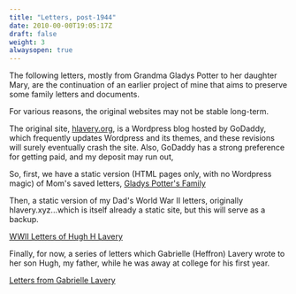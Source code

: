 ```yaml
---
title: "Letters, post-1944"
date: 2010-00-00T19:05:17Z
draft: false
weight: 3
alwaysopen: true
---
```


The following letters, mostly from Grandma Gladys Potter to her daughter Mary, are the continuation of an earlier project of mine that aims to preserve some family letters and documents. 

For various reasons, the original websites may not be stable long-term.

The original site, [hlavery.org](http://hlavery.org), is a Wordpress blog hosted by GoDaddy, which frequently updates Wordpress and its themes, and these revisions will surely eventually crash the site. Also, GoDaddy has a strong preference for getting paid, and my deposit may run out,

So, first, we have a static version (HTML pages only, with no Wordpress magic) of Mom's saved letters, [Gladys Potter's Family](https://ipfs.io/ipfs/QmPJjQ6w4BUY3Ly6efkp76jvGqjx5keMN7SRzGuPFMgHrR)

Then, a static version of my Dad's World War II letters, originally hlavery.xyz...which is itself already a static site, but this will serve as a backup.

[WWII Letters of Hugh H Lavery](https://ipfs.io/ipfs/Qmc26qoy4qe2xT4PNTxnR8EyXEfaK3XQWEXRo4nC5C1GM7)

Finally, for now, a series of letters which Gabrielle (Heffron) Lavery wrote to her son Hugh, my father, while he was away at college for his first year.

[Letters from Gabrielle Lavery](https://ipfs.io/ipfs/QmeD4qCsXT7b1gSK2bcZBnsLMBj9NJvyBqPBaxC4JDmL51)
